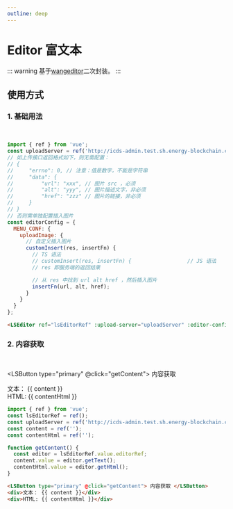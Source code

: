 ```yaml
---
outline: deep
---
```


# Editor 富文本

::: warning 基于[wangeditor](https://www.wangeditor.com/)二次封装。
:::

## 使用方式

### 1. 基础用法

<br />

<LSEditor ref="lsEditorRef" :upload-server="uploadServer" :editor-config="editorConfig" height="300px" />

```js
import { ref } from 'vue';
const uploadServer = ref('http://icds-admin.test.sh.energy-blockchain.com/v1/proof/data-ownership');
// 如上传接口返回格式如下，则无需配置：
// {
//     "errno": 0, // 注意：值是数字，不能是字符串
//     "data": {
//         "url": "xxx", // 图片 src ，必须
//         "alt": "yyy", // 图片描述文字，非必须
//         "href": "zzz" // 图片的链接，非必须
//     }
// }
// 否则需单独配置插入图片
const editorConfig = {
  MENU_CONF: {
    uploadImage: {
      // 自定义插入图片
      customInsert(res, insertFn) {
        // TS 语法
        // customInsert(res, insertFn) {                  // JS 语法
        // res 即服务端的返回结果

        // 从 res 中找到 url alt href ，然后插入图片
        insertFn(url, alt, href);
      }
    }
  }
};
```

```html
<LSEditor ref="lsEditorRef" :upload-server="uploadServer" :editor-config="editorConfig" height="300px" />
```

### 2. 内容获取

<br />

<LSButton type="primary" @click="getContent"> 内容获取 </LSButton>

<div>文本： {{ content }}</div>

<div>HTML: {{ contentHtml }}</div>

```js
import { ref } from 'vue';
const lsEditorRef = ref();
const uploadServer = ref('http://icds-admin.test.sh.energy-blockchain.com/v1/proof/data-ownership');
const content = ref('');
const contentHtml = ref('');

function getContent() {
  const editor = lsEditorRef.value.editorRef;
  content.value = editor.getText();
  contentHtml.value = editor.getHtml();
}
```

```html
<LSButton type="primary" @click="getContent"> 内容获取 </LSButton>
<div>文本： {{ content }}</div>
<div>HTML: {{ contentHtml }}</div>
```

<script setup>
import { ref } from 'vue';
const lsEditorRef = ref();
const uploadServer = ref('http://icds-admin.test.sh.energy-blockchain.com/v1/proof/data-ownership');
const content = ref('');
const contentHtml = ref('');
// 如上传接口返回格式如下，则无需配置： 
// {
//     "errno": 0, // 注意：值是数字，不能是字符串
//     "data": {
//         "url": "xxx", // 图片 src ，必须
//         "alt": "yyy", // 图片描述文字，非必须
//         "href": "zzz" // 图片的链接，非必须
//     }
// }
// 否则需单独配置插入图片
const editorConfig = {
  MENU_CONF: {
    uploadImage: {
      // 自定义插入图片
      customInsert(res, insertFn) {  // TS 语法
      // customInsert(res, insertFn) {                  // JS 语法
          // res 即服务端的返回结果

          // 从 res 中找到 url alt href ，然后插入图片
          insertFn(url, alt, href)
      },
    }
  }
}

function getContent() {
  const editor = lsEditorRef.value.editorRef;
  content.value = editor.getText();
  contentHtml.value = editor.getHtml()
}
</script>

